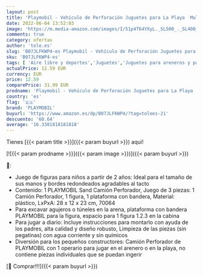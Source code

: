 ```yaml
---
layout: post
title: 'Playmobil - Vehículo de Perforación Juguetes para La Playa  Multicolor  70064'
date: 2022-06-04 13:52:03
image: 'https://m.media-amazon.com/images/I/51p4T64YXyL._SL500_._SL400_.jpg'
comments: true
category: ofertas
author: 'tole.es'
slug: 'B07JLFKWP4-es Playmobil - Vehículo de Perforación Juguetes para La Playa...'
sku: 'B07JLFKWP4-es'
tags: [ 'Aire libre y deportes','Juguetes','Juguetes para areneros y para la playa','Juguetes para la arena y para la playa','Juguetes y juegos','playmobil','🇪🇸', ]
actualPrice: 12.59 EUR
currency: EUR
price: 12.59
comparePrice: 31.99 EUR
prodname: 'Playmobil - Vehículo de Perforación Juguetes para La Playa  Multicolor  70064'
country: 'es'
flag: '🇪🇸'
brand: 'PLAYMOBIL'
buyurl: 'https://www.amazon.es/dp/B07JLFKWP4/?tag=tolees-21'
descuento: '60.64'
average: '16.3381818181818'
---
```


Tienes [{{< param title >}}]({{< param buyurl >}}) aqui!

[![{{< param prodname >}}]({{< param image >}})]({{< param buyurl >}})

🔎:

- Juego de figuras para niños a partir de 2 años: Ideal para el tamaño de sus manos y bordes redondeados agradables al tacto
- Contenido: 1 PLAYMOBIL Sand Camión Perforador, Juego de 3 piezas: 1 Camión Perforador, 1 figura, 1 plataforma con bandera, Material: plástico, LxPxA: 28 x 12 x 23 cm, 70064
- Para excavar agujeros o túneles en la arena, plataforma con bandera PLAYMOBIL para la figura, espacio para 1 figura 1.2.3 en la cabina
- Para jugar a diario: Incluye instrucciones para montarlo con ayuda de los padres, alta calidad y diseño robusto, Limpieza de las piezas (sin pegatinas) con agua corriente y sin químicos
- Diversión para los pequeños constructores: Camión Perforador de PLAYMOBIL con 1 operario para jugar en el arenero o en la playa, no contiene piezas individuales que se puedan ingerir

[🛒 Comprar!!!]({{< param buyurl >}})

